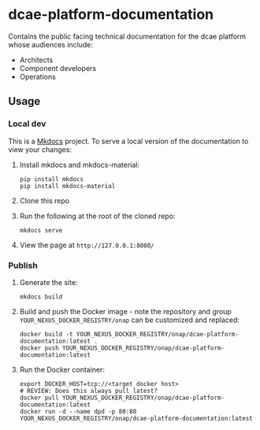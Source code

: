 # dcae-platform-documentation

Contains the public facing technical documentation for the dcae platform whose audiences include:

* Architects
* Component developers
* Operations

## Usage

### Local dev

This is a [Mkdocs](http://www.mkdocs.org/) project.  To serve a local version of the documentation to view your changes:

1. Install mkdocs and mkdocs-material:

    ```
    pip install mkdocs
    pip install mkdocs-material
    ```

2. Clone this repo
3. Run the following at the root of the cloned repo:

    ```
    mkdocs serve
    ```
4. View the page at `http://127.0.0.1:8000/`

### Publish

1. Generate the site:

    ```
    mkdocs build
    ```

2. Build and push the Docker image - note the repository and group `YOUR_NEXUS_DOCKER_REGISTRY/onap` can be customized and replaced:

    ```
    docker build -t YOUR_NEXUS_DOCKER_REGISTRY/onap/dcae-platform-documentation:latest .
    docker push YOUR_NEXUS_DOCKER_REGISTRY/onap/dcae-platform-documentation:latest
    ```

3. Run the Docker container:

    ```
    export DOCKER_HOST=tcp://<target docker host>
    # REVIEW: Does this always pull latest?
    docker pull YOUR_NEXUS_DOCKER_REGISTRY/onap/dcae-platform-documentation:latest
    docker run -d --name dpd -p 80:80 YOUR_NEXUS_DOCKER_REGISTRY/onap/dcae-platform-documentation:latest
    ```

